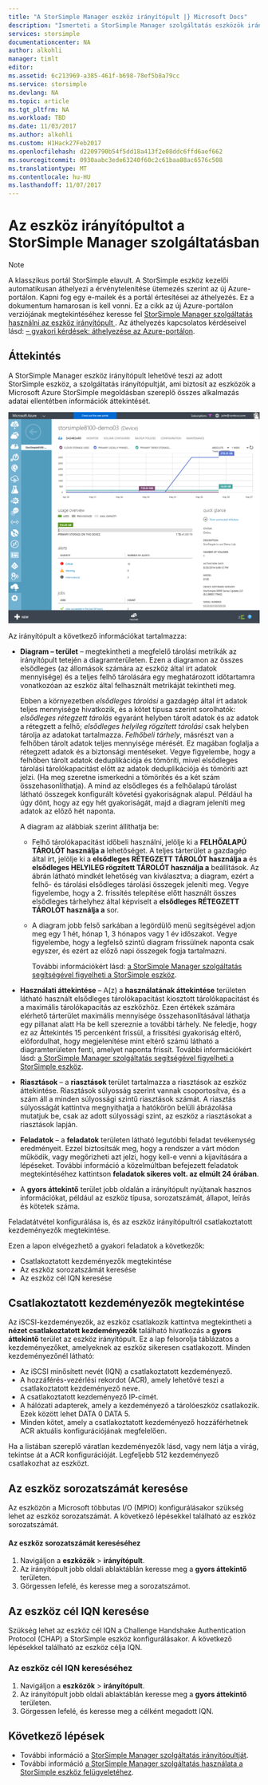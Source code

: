 ```yaml
---
title: "A StorSimple Manager eszköz irányítópult |} Microsoft Docs"
description: "Ismerteti a StorSimple Manager szolgáltatás eszközök irányítópult és a tárolási metrikák és a csatlakoztatott kezdeményezők megtekintéséhez, és keresse meg a sorozatszámot és IQN-Nevének használatával."
services: storsimple
documentationcenter: NA
author: alkohli
manager: timlt
editor: 
ms.assetid: 6c213969-a385-461f-b698-78ef5b8a79cc
ms.service: storsimple
ms.devlang: NA
ms.topic: article
ms.tgt_pltfrm: NA
ms.workload: TBD
ms.date: 11/03/2017
ms.author: alkohli
ms.custom: H1Hack27Feb2017
ms.openlocfilehash: d2209790b54f5dd18a413f2e08ddc6ffd6aef662
ms.sourcegitcommit: 0930aabc3ede63240f60c2c61baa88ac6576c508
ms.translationtype: MT
ms.contentlocale: hu-HU
ms.lasthandoff: 11/07/2017
---
```

# <a name="use-the-device-dashboard-in-storsimple-manager-service"></a>Az eszköz irányítópultot a StorSimple Manager szolgáltatásban  
> [!NOTE]
> A klasszikus portál StorSimple elavult. A StorSimple eszköz kezelői automatikusan áthelyezi a érvénytelenítése ütemezés szerint az új Azure-portálon. Kapni fog egy e-mailek és a portál értesítései az áthelyezés. Ez a dokumentum hamarosan is kell vonni. Ez a cikk az új Azure-portálon verziójának megtekintéséhez keresse fel [StorSimple Manager szolgáltatás használni az eszköz irányítópult ](storsimple-8000-device-dashboard.md). Az áthelyezés kapcsolatos kérdéseivel lásd: [– gyakori kérdések: áthelyezése az Azure-portálon](storsimple-8000-move-azure-portal-faq.md).


## <a name="overview"></a>Áttekintés
A StorSimple Manager eszköz irányítópult lehetővé teszi az adott StorSimple eszköz, a szolgáltatás irányítópultját, ami biztosít az eszközök a Microsoft Azure StorSimple megoldásban szereplő összes alkalmazás adatai ellentétben információk áttekintését.

![Irányítópult-oldalon eszköz](./media/storsimple-device-dashboard/StorSimple_DeviceDashbaord1M.png)

Az irányítópult a következő információkat tartalmazza:

* **Diagram – terület** – megtekintheti a megfelelő tárolási metrikák az irányítópult tetején a diagramterületen. Ezen a diagramon az összes elsődleges (az állomások számára az eszköz által írt adatok mennyisége) és a teljes felhő tárolására egy meghatározott időtartamra vonatkozóan az eszköz által felhasznált metrikáját tekintheti meg.
  
     Ebben a környezetben *elsődleges tárolási* a gazdagép által írt adatok teljes mennyisége hivatkozik, és a kötet típusa szerint sorolhatók: *elsődleges rétegzett tárolás* egyaránt helyben tárolt adatok és az adatok a rétegzett a felhő; *elsődleges helyileg rögzített tárolási* csak helyben tárolja az adatokat tartalmazza. *Felhőbeli tárhely*, másrészt van a felhőben tárolt adatok teljes mennyisége mérését. Ez magában foglalja a rétegzett adatok és a biztonsági mentéseket. Vegye figyelembe, hogy a felhőben tárolt adatok deduplikációja és tömöríti, mivel elsődleges tárolási tárolókapacitást előtt az adatok deduplikációja és tömöríti azt jelzi. (Ha meg szeretne ismerkedni a tömörítés és a két szám összehasonlíthatja). A mind az elsődleges és a felhőalapú tárolást látható összegek konfigurált követési gyakoriságnak alapul. Például ha úgy dönt, hogy az egy hét gyakoriságát, majd a diagram jeleníti meg adatok az előző hét naponta.
  
     A diagram az alábbiak szerint állíthatja be:
  
  * Felhő tárolókapacitást időbeli használni, jelölje ki a **FELHŐALAPÚ TÁROLÓT használja a** lehetőséget. A teljes tárterület a gazdagép által írt, jelölje ki a **elsődleges RÉTEGZETT TÁROLÓT használja a** és **elsődleges HELYILEG rögzített TÁROLÓT használja a** beállítások. Az ábrán látható mindkét lehetőség van kiválasztva; a diagram, ezért a felhő- és tárolási elsődleges tárolási összegek jeleníti meg. Vegye figyelembe, hogy a 2. frissítés telepítése előtt használt összes elsődleges tárhelyhez által képviselt a **elsődleges RÉTEGZETT TÁROLÓT használja a** sor.
  * A diagram jobb felső sarkában a legördülő menü segítségével adjon meg egy 1 hét, hónap 1, 3 hónapos vagy 1 év időszakot. Vegye figyelembe, hogy a legfelső szintű diagram frissülnek naponta csak egyszer, és ezért az előző napi összegek fogja tartalmazni.
    
    További információkért lásd: [a StorSimple Manager szolgáltatás segítségével figyelheti a StorSimple eszköz](storsimple-monitor-device.md).
* **Használati áttekintése** – A(z) a **használatának áttekintése** területen látható használt elsődleges tárolókapacitást kiosztott tárolókapacitást és a maximális tárolókapacitás az eszközhöz. Ezen értékek számára elérhető tárterület maximális mennyisége összehasonlításával láthatja egy pillanat alatt Ha be kell szereznie a további tárhely. Ne feledje, hogy ez az Áttekintés 15 percenként frissül, a frissítési gyakoriság eltérő, előfordulhat, hogy megjelenítése mint eltérő számú látható a diagramterületen fenti, amelyet naponta frissít. További információkért lásd: [a StorSimple Manager szolgáltatás segítségével figyelheti a StorSimple eszköz](storsimple-monitor-device.md).
* **Riasztások** – a **riasztások** terület tartalmazza a riasztások az eszköz áttekintése. Riasztások súlyosság szerint vannak csoportosítva, és a szám áll a minden súlyossági szintű riasztások számát. A riasztás súlyosságát kattintva megnyithatja a hatókörön belüli ábrázolása mutatjuk be, csak az adott súlyossági szint, az eszköz a riasztásokat a riasztások lapján.
* **Feladatok** – a **feladatok** területen látható legutóbbi feladat tevékenység eredményeit. Ezzel biztosítsák meg, hogy a rendszer a várt módon működik, vagy megőrizheti azt jelzi, hogy kell-e venni a kijavítására a lépéseket. További információ a közelmúltban befejezett feladatok megtekintéséhez kattintson **feladatok sikeres volt. az elmúlt 24 órában**.
* A **gyors áttekintő** terület jobb oldalán a irányítópult nyújtanak hasznos információkat, például az eszköz típusa, sorozatszámát, állapot, leírás és kötetek száma.

Feladatátvétel konfigurálása is, és az eszköz irányítópultról csatlakoztatott kezdeményezők megtekintése.

Ezen a lapon elvégezhető a gyakori feladatok a következők:

* Csatlakoztatott kezdeményezők megtekintése
* Az eszköz sorozatszámát keresése
* Az eszköz cél IQN keresése

## <a name="view-connected-initiators"></a>Csatlakoztatott kezdeményezők megtekintése
Az iSCSI-kezdeményezők, az eszköz csatlakozik kattintva megtekintheti a **nézet csatlakoztatott kezdeményezők** található hivatkozás a **gyors áttekintő** terület az eszköz irányítópult. Ez a lap felsorolja táblázatos a kezdeményezőket, amelyeknek az eszköz sikeresen csatlakozott. Minden kezdeményezőnél látható:

* Az iSCSI minősített nevét (IQN) a csatlakoztatott kezdeményező.
* A hozzáférés-vezérlési rekordot (ACR), amely lehetővé teszi a csatlakoztatott kezdeményező neve.
* A csatlakoztatott kezdeményező IP-címét.
* A hálózati adapterek, amely a kezdeményező a tárolóeszköz csatlakozik. Ezek között lehet DATA 0 DATA 5.
* Minden kötet, amely a csatlakoztatott kezdeményező hozzáférhetnek ACR aktuális konfigurációjának megfelelően.

Ha a listában szereplő váratlan kezdeményezők lásd, vagy nem látja a virág, tekintse át a ACR konfigurációját. Legfeljebb 512 kezdeményező csatlakozhat az eszközt.

## <a name="find-the-device-serial-number"></a>Az eszköz sorozatszámát keresése
Az eszközön a Microsoft többutas I/O (MPIO) konfigurálásakor szükség lehet az eszköz sorozatszámát. A következő lépésekkel található az eszköz sorozatszámát.

#### <a name="to-find-the-device-serial-number"></a>Az eszköz sorozatszámát kereséséhez
1. Navigáljon a **eszközök** > **irányítópult**.
2. Az irányítópult jobb oldali ablaktáblán keresse meg a **gyors áttekintő** területen.
3. Görgessen lefelé, és keresse meg a sorozatszámot.

## <a name="find-the-device-target-iqn"></a>Az eszköz cél IQN keresése
Szükség lehet az eszköz cél IQN a Challenge Handshake Authentication Protocol (CHAP) a StorSimple eszköz konfigurálásakor. A következő lépésekkel található az eszköz célja IQN.

### <a name="to-find-the-device-target-iqn"></a>Az eszköz cél IQN kereséséhez
1. Navigáljon a **eszközök** > **irányítópult**.
2. Az irányítópult jobb oldali ablaktáblán keresse meg a **gyors áttekintő** területen.
3. Görgessen lefelé, és keresse meg a célként megadott IQN.

## <a name="next-steps"></a>Következő lépések
* További információ a [StorSimple Manager szolgáltatás irányítópultját](storsimple-service-dashboard.md).
* További információ [a StorSimple Manager szolgáltatás használata a StorSimple eszköz felügyeletéhez](storsimple-manager-service-administration.md).

